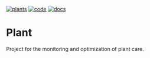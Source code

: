 [![plants](https://img.shields.io/badge/Plants-Healthy-green.svg)](https://shields.io/)
[![code](https://img.shields.io/badge/Code-Neat-blue.svg)](https://shields.io/)
[![docs](https://img.shields.io/badge/docs-soon-blue.svg)](https://shields.io/)

# Plant
Project for the monitoring and optimization of plant care.
